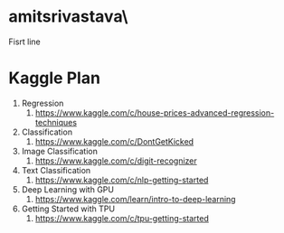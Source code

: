 # amitsrivastava\
Fisrt line

# Kaggle Plan
1. Regression
    1. https://www.kaggle.com/c/house-prices-advanced-regression-techniques
2. Classification
    1. https://www.kaggle.com/c/DontGetKicked
3. Image Classification
    1. https://www.kaggle.com/c/digit-recognizer
4. Text Classification
    1. https://www.kaggle.com/c/nlp-getting-started
5. Deep Learning with GPU
    1. https://www.kaggle.com/learn/intro-to-deep-learning
6. Getting Started with TPU 
    1. https://www.kaggle.com/c/tpu-getting-started    
